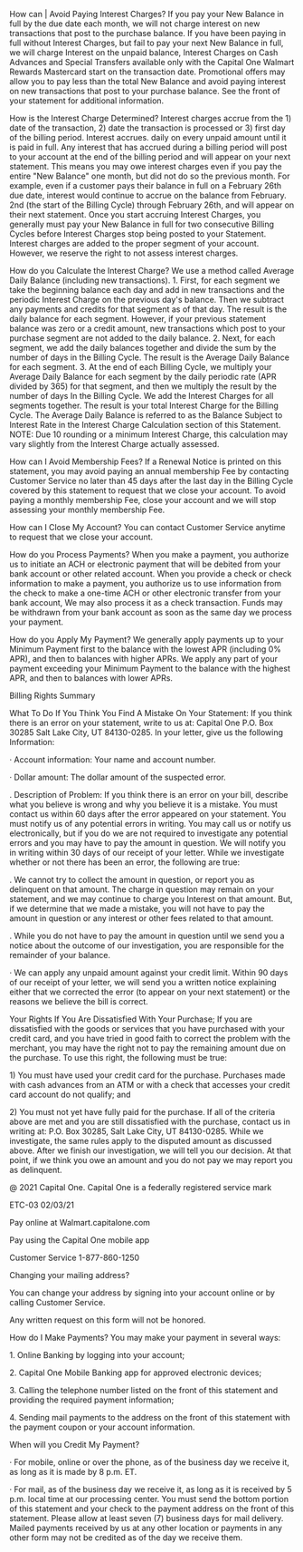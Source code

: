 <!-- PageNumber="001" -->

How can | Avoid Paying Interest Charges? If you pay your New Balance in full by the due date
each month, we will not charge interest on new transactions that post to the purchase balance. If
you have been paying in full without Interest Charges, but fail to pay your next New Balance in full,
we will charge Interest on the unpaid balance, Interest Charges on Cash Advances and Special
Transfers available only with the Capital One Walmart Rewards Mastercard start on the transaction
date. Promotional offers may allow you to pay less than the total New Balance and avoid paying
interest on new transactions that post to your purchase balance. See the front of your statement for
additional information.

How is the Interest Charge Determined? Interest charges accrue from the 1) date of the
transaction, 2) date the transaction is processed or 3) first day of the billing period. Interest accrues.
daily on every unpaid amount until it is paid in full. Any interest that has accrued during a billing
period will post to your account at the end of the billing period and will appear on your next
statement. This means you may owe interest charges even if you pay the entire "New Balance" one
month, but did not do so the previous month. For example, even if a customer pays their balance in
full on a February 26th due date, interest would continue to accrue on the balance from February.
2nd (the start of the Billing Cycle) through February 26th, and will appear on their next statement.
Once you start accruing Interest Charges, you generally must pay your New Balance in full for two
consecutive Billing Cycles before Interest Charges stop being posted to your Statement. Interest
charges are added to the proper segment of your account. However, we reserve the right to not
assess interest charges.

How do you Calculate the Interest Charge? We use a method called Average Daily Balance
(including new transactions). 1. First, for each segment we take the beginning balance each day
and add in new transactions and the periodic Interest Charge on the previous day's balance. Then
we subtract any payments and credits for that segment as of that day. The result is the daily
balance for each segment. However, if your previous statement balance was zero or a credit
amount, new transactions which post to your purchase segment are not added to the daily balance.
2. Next, for each segment, we add the daily balances together and divide the sum by the number of
days in the Billing Cycle. The result is the Average Daily Balance for each segment. 3. At the end of
each Billing Cycle, we multiply your Average Daily Balance for each segment by the daily periodic
rate (APR divided by 365) for that segment, and then we multiply the result by the number of days
In the Billing Cycle. We add the Interest Charges for all segments together. The result is your total
Interest Charge for the Billing Cycle. The Average Daily Balance is referred to as the Balance
Subject to Interest Rate in the Interest Charge Calculation section of this Statement. NOTE: Due 10
rounding or a minimum Interest Charge, this calculation may vary slightly from the Interest Charge
actually assessed.

How can I Avoid Membership Fees? If a Renewal Notice is printed on this statement, you may
avoid paying an annual membership Fee by contacting Customer Service no later than 45 days
after the last day in the Billing Cycle covered by this statement to request that we close your
account. To avoid paying a monthly membership Fee, close your account and we will stop
assessing your monthly membership Fee.

How can I Close My Account? You can contact Customer Service anytime to request that
we close your account.

How do you Process Payments? When you make a payment, you authorize us to initiate an
ACH or electronic payment that will be debited from your bank account or other related
account. When you provide a check or check information to make a payment, you authorize us
to use information from the check to make a one-time ACH or other electronic transfer from
your bank account, We may also process it as a check transaction. Funds may be withdrawn
from your bank account as soon as the same day we process your payment.

How do you Apply My Payment? We generally apply payments up to your Minimum
Payment first to the balance with the lowest APR (including 0% APR), and then to balances
with higher APRs. We apply any part of your payment exceeding your Minimum Payment to
the balance with the highest APR, and then to balances with lower APRs.

Billing Rights Summary

What To Do If You Think You Find A Mistake On Your Statement: If you think there is an
error on your statement, write to us at: Capital One P.O. Box 30285 Salt Lake City, UT
84130-0285. In your letter, give us the following Information:

· Account information: Your name and account number.

· Dollar amount: The dollar amount of the suspected error.

. Description of Problem: If you think there is an error on your bill, describe what you believe is
wrong and why you believe it is a mistake. You must contact us within 60 days after the error
appeared on your statement. You must notify us of any potential errors in writing. You may call
us or notify us electronically, but if you do we are not required to investigate any potential
errors and you may have to pay the amount in question. We will notify you in writing within 30
days of our receipt of your letter. While we investigate whether or not there has been an error,
the following are true:

. We cannot try to collect the amount in question, or report you as delinquent on that amount.
The charge in question may remain on your statement, and we may continue to charge you
Interest on that amount. But, if we determine that we made a mistake, you will not have to pay
the amount in question or any interest or other fees related to that amount.

. While you do not have to pay the amount in question until we send you a notice about the
outcome of our investigation, you are responsible for the remainder of your balance.

· We can apply any unpaid amount against your credit limit. Within 90 days of our receipt of
your letter, we will send you a written notice explaining either that we corrected the error (to
appear on your next statement) or the reasons we believe the bill is correct.

Your Rights If You Are Dissatisfied With Your Purchase; If you are dissatisfied with the
goods or services that you have purchased with your credit card, and you have tried in good
faith to correct the problem with the merchant, you may have the right not to pay the remaining
amount due on the purchase. To use this right, the following must be true:

1\) You must have used your credit card for the purchase. Purchases made with cash
advances from an ATM or with a check that accesses your credit card account do not qualify;
and

2\) You must not yet have fully paid for the purchase. If all of the criteria above are met and you
are still dissatisfied with the purchase, contact us in writing at: P.O. Box 30285, Salt Lake City,
UT 84130-0285. While we investigate, the same rules apply to the disputed amount as
discussed above. After we finish our investigation, we will tell you our decision. At that point, if
we think you owe an amount and you do not pay we may report you as delinquent.

@ 2021 Capital One. Capital One is a federally registered service mark

ETC-03 02/03/21

Pay online at Walmart.capitalone.com


<figure>
</figure>


Pay using the Capital One mobile app

Customer Service 1-877-860-1250

Changing your mailing address?

You can change your address by signing into your account online or by calling
Customer Service.

Any written request on this form will not be honored.

How do I Make Payments? You may make your payment in several ways:

1\.
Online Banking by logging into your account;

2\.
Capital One Mobile Banking app for approved electronic devices;

3\.
Calling the telephone number listed on the front of this statement and providing the
required payment information;

4\.
Sending mail payments to the address on the front of this statement with the
payment coupon or your account information.

When will you Credit My Payment?

· For mobile, online or over the phone, as of the business day we receive it, as long
as it is made by 8 p.m. ET.

· For mail, as of the business day we receive it, as long as it is received by 5 p.m.
local time at our processing center. You must send the bottom portion of this
statement and your check to the payment address on the front of this statement.
Please allow at least seven (7) business days for mail delivery. Mailed payments
received by us at any other location or payments in any other form may not be
credited as of the day we receive them.

<!-- PageBreak -->


